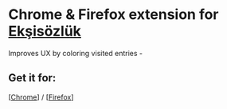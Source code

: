 # Chrome & Firefox extension for [Ekşisözlük](https://eksisozluk.com)

Improves UX by coloring visited entries - 

## Get it for: 
[[Chrome](https://chrome.google.com/webstore/detail/eksidost/fijfjdcndlannffohoedgehmcijemhak)] / [[Firefox](https://addons.mozilla.org/en-US/firefox/addon/eksiplus/)]

